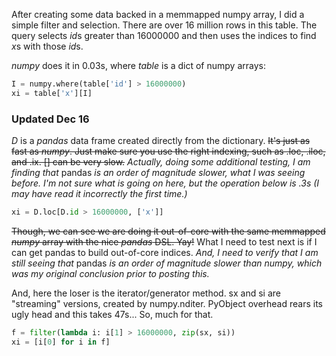 After creating some data backed in a memmapped numpy array, I did a simple
filter and selection. There are over 16 million rows in this table.
The query selects *id*s greater than 16000000 and then uses the indices
to find *x*s with those *id*s.

*numpy* does it in 0.03s, where *table* is a dict of numpy arrays:
```python
I = numpy.where(table['id'] > 16000000)
xi = table['x'][I]
```
### Updated Dec 16 ###

*D* is a *pandas* data frame created directly from the dictionary. 
<del>It's just as fast as *numpy*. Just make sure you use the 
right indexing, such as .loc, .iloc, and .ix. [] can be very slow.</del>
*Actually, doing some additional testing, I am finding that* pandas
*is an order of magnitude slower, what I was seeing before. I'm not
sure what is going on here, but the operation below is .3s (I may
have read it incorrectly the first time.)*
```python
xi = D.loc[D.id > 16000000, ['x']]
```
<del>Though, we can see we are doing it out-of-core with the same memmapped 
*numpy* array with the nice *pandas* DSL. Yay!</del>
What I need to test next is
if I can get pandas to build out-of-core indices. *And, I need to verify
that I am still seeing that* pandas *is an order of magnitude slower
than numpy, which was my original conclusion prior to posting this.*

And, here the loser is the iterator/generator method. sx and si are
"streaming" versions, created by numpy.nditer. PyObject overhead
rears its ugly head and this takes 47s... So, much for that.
```python
f = filter(lambda i: i[1] > 16000000, zip(sx, si))
xi = [i[0] for i in f]
```
